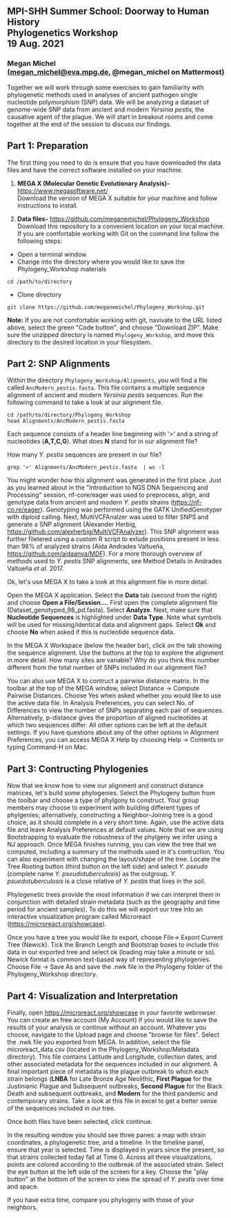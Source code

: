 ## MPI-SHH Summer School: Doorway to Human History<br/> Phylogenetics Workshop<br/> 19 Aug. 2021

### Megan Michel<br/> (megan_michel@eva.mpg.de, @megan_michel on Mattermost)

Together we will work through some exercises to gain familiarity with phylogenetic methods used in analyses of ancient pathogen single nucleotide polymorphism (SNP) data. We will be analyzing a dataset of genome-wide SNP data from ancient and modern *Yersinia pestis*, the causative agent of the plague. We will start in breakout rooms and come together at the end of the session to discuss our findings.

## Part 1: Preparation
The first thing you need to do is ensure that you have downloaded the data files and have the correct software installed on your machine.
 
1. **MEGA X (Molecular Genetic Evolutionary Analysis)-** https://www.megasoftware.net/  
Download the version of MEGA X suitable for your machine and follow instructions to install.
 
2. **Data files-** https://github.com/meganemichel/Phylogeny_Workshop  
Download this repository to a convenient location on your local machine. If you are comfortable working with Git on the command line follow the following steps:  
* Open a terminal window  
* Change into the directory where you would like to save the Phylogeny_Workshop materials  
```
cd /path/to/directory
```
* Clone directory
```
git clone https://github.com/meganemichel/Phylogeny_Workshop.git
```

**Note:** If you are not comfortable working with git, navivate to the URL listed above, select the green "Code button", and choose "Download ZIP". Make sure the unzipped directory is named `Phylogeny_Workshop`, and move this directory to the desired location in your filesystem. 

## Part 2: SNP Alignments

Within the directory `Phylogeny_Workshop/Alignments`, you will find a file called `AncModern_pestis.fasta`. This file contains a multiple sequence alignment of ancient and modern *Yersinia pestis* sequences. Run the following command to take a look at our alignment file.
```
cd /path/to/directory/Phylogeny_Workshop
head Alignments/AncModern_pestis.fasta 
```
Each sequence consists of a header line beginning with '>' and a string of nucleotides (**A,T,C,G**). What does **N** stand for in our alignment file?

How many *Y. pestis* sequences are present in our file?
```
grep '>' Alignments/AncModern_pestis.fasta  | wc -l
```
You might wonder how this alignment was generated in the first place. Just as you learned about in the "Introduction to NGS DNA Sequencing and Processing" session, nf-core/eager was used to preprocess, align, and genotype data from ancient and modern *Y. pestis* strains (https://nf-co.re/eager). Genotyping was performed using the GATK UnifiedGenotyper with diploid calling. Next, MultiVCFAnalzer was used to filter SNPS and generate a SNP alignment (Alexander Herbig, https://github.com/alexherbig/MultiVCFAnalyzer). This SNP alignment was further filetered using a custom R script to exlude positions present in less than 98% of analyzed strains (Aida Andrades Valtueña, https://github.com/aidaanva/MDF). For a more thorough overview of methods used to *Y. pestis* SNP alignments, see Method Details in Andrades Valtueña *et al.* 2017. 

Ok, let's use MEGA X to take a look at this alignment file in more detail. 

Open the MEGA X application. Select the **Data** tab (second from the right) and choose **Open a File/Session...**. First open the complete alignment file (Dataset_genotyped_98_pd.fasta). Select **Analyze**. Next, make sure that **Nucleotide Sequences** is highlighted under **Data Type**. Note what symbols will be used for missing/identical data and alignment gaps. Select **Ok** and choose **No** when asked if this is nucleotide sequence data. 

In the MEGA X Workspace (below the header bar), click on the tab showing the sequence alignment. Use the buttons at the top to explore the alignment in more detail. How many sites are variable? Why do you think this number different from the total number of SNPs included in our alignment file? 

You can also use MEGA X to contruct a pairwise distance matrix. In the toolbar at the top of the MEGA window, select Distance -> Compute Pairwise Distances. Choose Yes when asked whether you would like to use the active data file. In Analysis Preferences, you can select No. of Differences to view the number of SNPs separating each pair of sequences. Alternatively, p-distance gives the proportion of aligned nucleotides at which two sequences differ. All other options can be left at the default settings. If you have questions about any of the other options in Alignment Preferences, you can access MEGA X Help by choosing Help -> Contents or typing Command-H on Mac. 

## Part 3: Contructing Phylogenies

Now that we know how to view our alignment and construct distance matrices, let's build some phylogenies. Select the Phylogeny button from the toolbar and choose a type of phylgony to construct. Your group members may choose to experiment with building different types of phylgenies; alternatively, constructing a Neighbor-Joining tree is a good choice, as it should complete in a very short time. Again, use the active data file and leave Analysis Preferences at default values. Note that we are using Bootstrapping to evaluate the robustness of the phylgeny we infer using a NJ approach. Once MEGA finishes running, you can view the tree that we computed, including a summary of the methods used in it's contruction. You can also experiment with changing the layout/shape of the tree. Locate the Tree Rooting button (third button on the left side) and select *Y. pseudo* (complete name *Y. pseudotuberculosis*) as the outgroup. *Y. psuedotuberculosis* is a close relative of *Y. pestis* that lives in the soil.

Phylogenetic trees provide the most information if we can interpret them in conjunction with detailed strain metadata (such as the geography and time period for ancient samples). To do this we will export our tree into an interactive visualization program called Microreact (https://microreact.org/showcase). 

Once you have a tree you would like to export, choose File-> Export Current Tree (Newick). Tick the Branch Length and Bootstrap boxes to include this data in our exported tree and select ok (loading may take a minute or so). Newick format is common text-based way of representing phylogenies. Choose File -> Save As and save the .nwk file in the Phylogeny folder of the Phylogeny_Workshop directory.

## Part 4: Visualization and Interpretation

Finally, open https://microreact.org/showcase in your favorite webrowser. You can create an free account (My Account) if you would like to save the results of your analysis or continue without an account. Whatever you choose, navigate to the Upload page and choose "browse for files". Select the .nwk file you exported from MEGA. In addition, select the file microreact_data.csv (located in the Phylogeny_Workshop/Metadata directory). This file contains Latitude and Longitude, collection dates, and other associated metadata for the sequences included in our alignment. A final important piece of metadata is the plague outbreak to which each strain belongs (**LNBA** for Late Bronze Age Neolithic, **First Plague** for the Justinianic Plague and Subsequent outbreaks, **Second Plague** for the Black Death and subsequent outbreaks, and **Modern** for the third pandemic and contemporary strains. Take a look at this file in excel to get a better sense of the sequences included in our tree. 

Once both files have been selected, click continue. 

In the resulting window you should see three panes: a map with strain coordinates, a phylogenetic tree, and a timeline. In the timeline panel, ensure that year is selected. Time is displayed in years since the present, so that strains collected today fall at Time 0. Across all three visualizations, points are colored according to the outbreak of the associated strain. Select the eye button at the left side of the screen for a key. Choose the "play button" at the bottom of the screen to view the spread of *Y. pestis* over time and space. 

If you have extra time, compare you phylogeny with those of your neighbors. 
